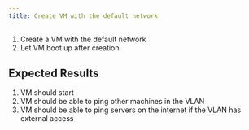 ```yaml
---
title: Create VM with the default network	
---
```

1. Create a VM with the default network
1. Let VM boot up after creation

## Expected Results
1. VM should start
1. VM should be able to ping other machines in the VLAN
1. VM should be able to ping servers on the internet if the VLAN has external access